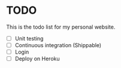 # TODO
This is the todo list for my personal website.

- [ ] Unit testing
- [ ] Continuous integration (Shippable)
- [ ] Login
- [ ] Deploy on Heroku
